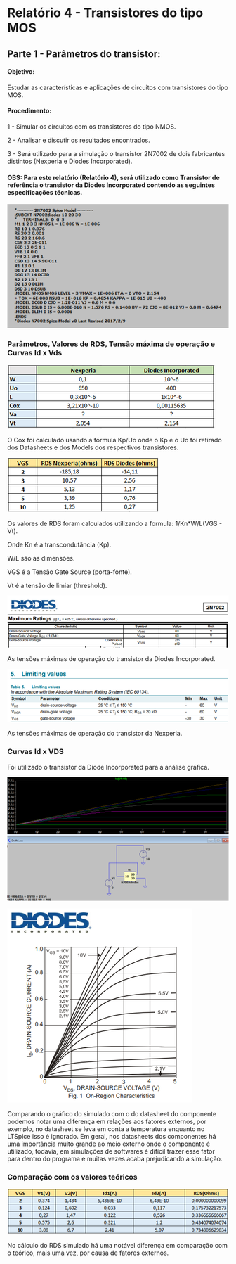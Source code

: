 # Relatório 4 -  Transistores do tipo MOS

## Parte 1 - Parâmetros do transistor:

#### Objetivo:

Estudar as características e aplicações de circuitos com transistores do tipo MOS.

#### Procedimento:

1 - Simular os circuitos com os transistores do tipo NMOS.

2 - Analisar e discutir os resultados encontrados.

3 - Será utilizado para a simulação o transistor 2N7002 de dois fabricantes distintos (Nexperia e Diodes Incorporated).

#### OBS: Para este relatório (Relatório 4), será utilizado como Transistor de referência o transistor da Diodes Incorporated contendo as seguintes especificações técnicas.

![nome](/relatorio_eletronica_1/diodees.png)

### Parâmetros, Valores de RDS, Tensão máxima de operação e Curvas Id x Vds

![nome](/relatorio_eletronica_1/tabelammos.png)

O Cox foi calculado usando a fórmula Kp/Uo onde o Kp e o Uo foi retirado dos Datasheets e dos Models dos respectivos transistores.

![nome](/relatorio_eletronica_1/rds.png)

Os valores de RDS foram calculados utilizando a formula:
1/Kn*W/L(VGS - Vt).

Onde Kn é a transcondutância (Kp).

W/L são as dimensões.

VGS é a Tensão Gate Source (porta-fonte).

Vt é a tensão de limiar (threshold).


![nome](/relatorio_eletronica_1/diodesmaxi.png)

As tensões máximas de operação do transistor da Diodes Incorporated.

![nome](/relatorio_eletronica_1/nexperiamaxi.png)

As tensões máximas de operação do transistor da Nexperia.

### Curvas Id x VDS

Foi utilizado o transistor da Diode Incorporated para a análise gráfica.

![nome](/relatorio_eletronica_1/graficocorrente.png)

![nome](/relatorio_eletronica_1/comparativo.png)

Comparando o gráfico do simulado com o do datasheet do componente podemos notar uma diferença em relações aos fatores externos, por exemplo, no datasheet se leva em conta a temperatura enquanto no LTSpice isso é ignorado. Em geral, nos datasheets dos componentes há uma importância muito grande ao meio externo onde o componente é utilizado, todavia, em simulações de softwares é difícil trazer esse fator para dentro do programa e muitas vezes acaba prejudicando a simulação.

### Comparação com os valores teóricos

![nome](/relatorio_eletronica_1/tabelardss.png)

No cálculo do RDS simulado há uma notável diferença em comparação com o teórico, mais uma vez, por causa de fatores externos.
